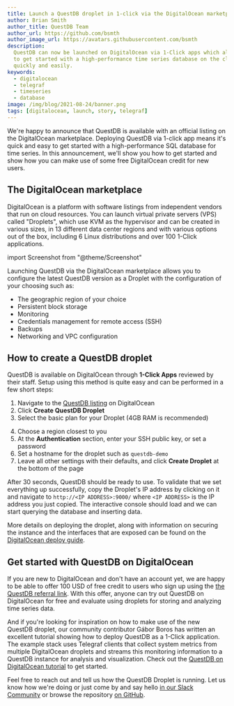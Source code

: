 ```yaml
---
title: Launch a QuestDB droplet in 1-click via the DigitalOcean marketplace
author: Brian Smith
author_title: QuestDB Team
author_url: https://github.com/bsmth
author_image_url: https://avatars.githubusercontent.com/bsmth
description:
  QuestDB can now be launched on DigitalOcean via 1-Click apps which allows you
  to get started with a high-performance time series database on the cloud
  quickly and easily.
keywords:
  - digitalocean
  - telegraf
  - timeseries
  - database
image: /img/blog/2021-08-24/banner.png
tags: [digitalocean, launch, story, telegraf]
---
```


We're happy to announce that QuestDB is available with an official listing on
the DigitalOcean marketplace. Deploying QuestDB via 1-click app means it's quick
and easy to get started with a high-performance SQL database for time series. In
this announcement, we'll show you how to get started and show how you can make
use of some free DigitalOcean credit for new users.

<!--truncate-->

## The DigitalOcean marketplace

DigitalOcean is a platform with software listings from independent vendors that
run on cloud resources. You can launch virtual private servers (VPS) called
"Droplets", which use KVM as the hypervisor and can be created in various sizes,
in 13 different data center regions and with various options out of the box,
including 6 Linux distributions and over 100 1-Click applications.

import Screenshot from "@theme/Screenshot"

<Screenshot
  alt="A list of applications available on the DigitalOcean marketplace"
  height={591}
  src="/img/blog/2021-08-24/do-marketplace.png"
  width={650}
/>

Launching QuestDB via the DigitalOcean marketplace allows you to configure the
latest QuestDB version as a Droplet with the configuration of your choosing such
as:

- The geographic region of your choice
- Persistent block storage
- Monitoring
- Credentials management for remote access (SSH)
- Backups
- Networking and VPC configuration

## How to create a QuestDB droplet

QuestDB is available on DigitalOcean through **1-Click Apps** reviewed by their
staff. Setup using this method is quite easy and can be performed in a few short
steps:

1. Navigate to the
   [QuestDB listing](https://marketplace.digitalocean.com/apps/questdb?refcode=50d6b551562b)
   on DigitalOcean
2. Click **Create QuestDB Droplet**
3. Select the basic plan for your Droplet (4GB RAM is recommended)

<Screenshot
  alt="Choosing the RAM and CPU capacity for a QuestDB DigitalOcean Droplet"
  height={591}
  src="/img/tutorial/2021-07-09/choosing-droplet.png"
  width={770}
/>

4. Choose a region closest to you
5. At the **Authentication** section, enter your SSH public key, or set a
   password
6. Set a hostname for the droplet such as `questdb-demo`
7. Leave all other settings with their defaults, and click **Create Droplet** at
   the bottom of the page

<Screenshot
  alt="Finalizing the creation step of a DigitalOcean Droplet running QuestDB"
  height={591}
  src="/img/tutorial/2021-07-09/questdb-droplet.png"
  width={770}
/>

After 30 seconds, QuestDB should be ready to use. To validate that we set
everything up successfully, copy the Droplet's IP address by clicking on it and
navigate to `http://<IP ADDRESS>:9000/` where `<IP ADDRESS>` is the IP address
you just copied. The interactive console should load and we can start querying
the database and inserting data.

More details on deploying the droplet, along with information on securing the
instance and the interfaces that are exposed can be found on the
[DigitalOcean deploy guide](/docs/deployment/digitalocean).

## Get started with QuestDB on DigitalOcean

If you are new to DigitalOcean and don't have an account yet, we are happy to be
able to offer 100 USD of free credit to users who sign up using the
[the QuestDB referral link](https://m.do.co/c/50d6b551562b). With this offer,
anyone can try out QuestDB on DigitalOcean for free and evaluate using droplets
for storing and analyzing time series data.

And if you're looking for inspiration on how to make use of the new QuestDB
droplet, our community contributor Gábor Boros has written an excellent tutorial
showing how to deploy QuestDB as a 1-Click application. The example stack uses
Telegraf clients that collect system metrics from multiple DigitalOcean droplets
and streams this monitoring information to a QuestDB instance for analysis and
visualization. Check out the
[QuestDB on DigitalOcean tutorial](/tutorial/2021/07/09/telegraf-and-questdb-for-storing-metrics-in-a-timeseries-database)
to get started.

<Screenshot
  alt="A diagram showing system metrics collected by multiple Telegraf agents sent to QuestDB as a time series database for storage"
  height={591}
  src="/img/tutorial/2021-07-09/banner.png"
  width={770}
/>

Feel free to reach out and tell us how the QuestDB Droplet is running. Let us
know how we're doing or just come by and say hello
[in our Slack Community]({@slackUrl@}) or browse the repository
[on GitHub]({@githubUrl@}).
